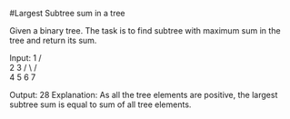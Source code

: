 #Largest Subtree sum in a tree


Given a binary tree. The task is to find subtree with maximum sum in the tree and return its sum.


Input:
              1
            /   \
           2      3
          / \    / \
         4   5  6   7
         
Output: 28
Explanation: 
As all the tree elements are positive,
the largest subtree sum is equal to
sum of all tree elements.
